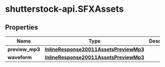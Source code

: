 # shutterstock-api.SFXAssets

## Properties
Name | Type | Description | Notes
------------ | ------------- | ------------- | -------------
**preview_mp3** | [**InlineResponse20011AssetsPreviewMp3**](InlineResponse20011AssetsPreviewMp3.md) |  | [optional] 
**waveform** | [**InlineResponse20011AssetsPreviewMp3**](InlineResponse20011AssetsPreviewMp3.md) |  | [optional] 


